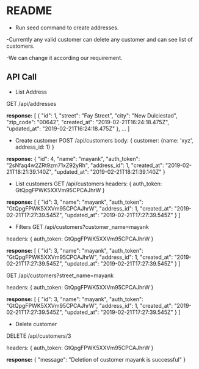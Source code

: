 # README

- Run seed command to create addresses.

-Currently any valid customer can delete any customer and can see list of customers.

-We can change it according our requirement.

## API Call

- List Address

GET /api/addresses

**response:**
[
    {
        "id": 1,
        "street": "Fay Street",
        "city": "New Dulciestad",
        "zip_code": "00642",
        "created_at": "2019-02-21T16:24:18.475Z",
        "updated_at": "2019-02-21T16:24:18.475Z"
    },
    ...
]

- Create customer
POST /api/customers
body:
{
  customer: {name: 'xyz', address_id: 1}
}

**response:**
{
    "id": 4,
    "name": "mayank",
    "auth_token": "2sNfaq4w2ZRt9zm71xZ92yRh",
    "address_id": 1,
    "created_at": "2019-02-21T18:21:39.140Z",
    "updated_at": "2019-02-21T18:21:39.140Z"
}

- List customers
GET /api/customers
headers: { auth_token: GtQpgFPWK5XXVm95CPCAJhrW }

**response:**
[
    {
        "id": 3,
        "name": "mayank",
        "auth_token": "GtQpgFPWK5XXVm95CPCAJhrW",
        "address_id": 1,
        "created_at": "2019-02-21T17:27:39.545Z",
        "updated_at": "2019-02-21T17:27:39.545Z"
    }
]

- Filters
GET /api/customers?customer_name=mayank

headers: { auth_token: GtQpgFPWK5XXVm95CPCAJhrW }

**response:**
[
    {
        "id": 3,
        "name": "mayank",
        "auth_token": "GtQpgFPWK5XXVm95CPCAJhrW",
        "address_id": 1,
        "created_at": "2019-02-21T17:27:39.545Z",
        "updated_at": "2019-02-21T17:27:39.545Z"
    }
]

GET /api/customers?street_name=mayank

headers: { auth_token: GtQpgFPWK5XXVm95CPCAJhrW }

**response:**
[
    {
        "id": 3,
        "name": "mayank",
        "auth_token": "GtQpgFPWK5XXVm95CPCAJhrW",
        "address_id": 1,
        "created_at": "2019-02-21T17:27:39.545Z",
        "updated_at": "2019-02-21T17:27:39.545Z"
    }
]


- Delete customer

DELETE /api/customers/3

headers: { auth_token: GtQpgFPWK5XXVm95CPCAJhrW }

**response:**
{
    "message": "Deletion of customer mayank is successful"
}
